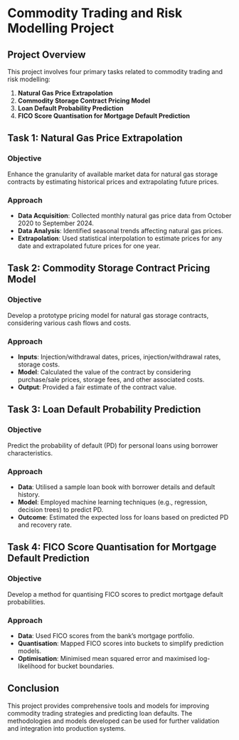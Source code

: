 # Commodity Trading and Risk Modelling Project

## Project Overview

This project involves four primary tasks related to commodity trading and risk modelling:

1. **Natural Gas Price Extrapolation**
2. **Commodity Storage Contract Pricing Model**
3. **Loan Default Probability Prediction**
4. **FICO Score Quantisation for Mortgage Default Prediction**

## Task 1: Natural Gas Price Extrapolation

### Objective
Enhance the granularity of available market data for natural gas storage contracts by estimating historical prices and extrapolating future prices.

### Approach
- **Data Acquisition**: Collected monthly natural gas price data from October 2020 to September 2024.
- **Data Analysis**: Identified seasonal trends affecting natural gas prices.
- **Extrapolation**: Used statistical interpolation to estimate prices for any date and extrapolated future prices for one year.

## Task 2: Commodity Storage Contract Pricing Model

### Objective
Develop a prototype pricing model for natural gas storage contracts, considering various cash flows and costs.

### Approach
- **Inputs**: Injection/withdrawal dates, prices, injection/withdrawal rates, storage costs.
- **Model**: Calculated the value of the contract by considering purchase/sale prices, storage fees, and other associated costs.
- **Output**: Provided a fair estimate of the contract value.

## Task 3: Loan Default Probability Prediction

### Objective
Predict the probability of default (PD) for personal loans using borrower characteristics.

### Approach
- **Data**: Utilised a sample loan book with borrower details and default history.
- **Model**: Employed machine learning techniques (e.g., regression, decision trees) to predict PD.
- **Outcome**: Estimated the expected loss for loans based on predicted PD and recovery rate.

## Task 4: FICO Score Quantisation for Mortgage Default Prediction

### Objective
Develop a method for quantising FICO scores to predict mortgage default probabilities.

### Approach
- **Data**: Used FICO scores from the bank’s mortgage portfolio.
- **Quantisation**: Mapped FICO scores into buckets to simplify prediction models.
- **Optimisation**: Minimised mean squared error and maximised log-likelihood for bucket boundaries.

## Conclusion

This project provides comprehensive tools and models for improving commodity trading strategies and predicting loan defaults. The methodologies and models developed can be used for further validation and integration into production systems.
